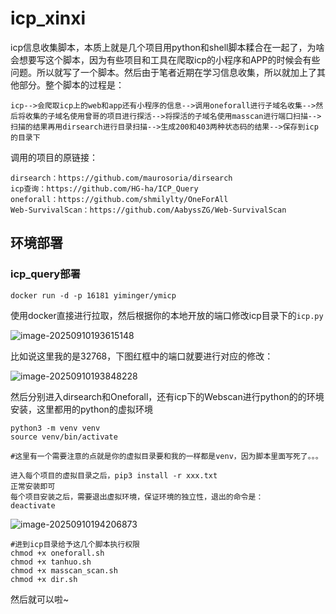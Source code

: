 # icp_xinxi
icp信息收集脚本，本质上就是几个项目用python和shell脚本糅合在一起了，为啥会想要写这个脚本，因为有些项目和工具在爬取icp的小程序和APP的时候会有些问题。所以就写了一个脚本。然后由于笔者近期在学习信息收集，所以就加上了其他部分。整个脚本的过程是：

```shell
icp-->会爬取icp上的web和app还有小程序的信息-->调用oneforall进行子域名收集-->然后将收集的子域名使用曾哥的项目进行探活-->将探活的子域名使用masscan进行端口扫描-->扫描的结果再用dirsearch进行目录扫描-->生成200和403两种状态码的结果-->保存到icp的目录下
```

调用的项目的原链接：

```shell
dirsearch：https://github.com/maurosoria/dirsearch
icp查询：https://github.com/HG-ha/ICP_Query
oneforall：https://github.com/shmilylty/OneForAll
Web-SurvivalScan：https://github.com/AabyssZG/Web-SurvivalScan
```



## 环境部署

### icp_query部署

```shell
docker run -d -p 16181 yiminger/ymicp
```

使用docker直接进行拉取，然后根据你的本地开放的端口修改icp目录下的`icp.py`

![image-20250910193615148](https://cdn.jsdelivr.net/gh/Yat-ming666/PicGoCDN/img/20250910193615181.png)

比如说这里我的是32768，下图红框中的端口就要进行对应的修改：

![image-20250910193848228](https://cdn.jsdelivr.net/gh/Yat-ming666/PicGoCDN/img/20250910193848314.png)

然后分别进入dirsearch和Oneforall，还有icp下的Webscan进行python的的环境安装，这里都用的python的虚拟环境

```shell
python3 -m venv venv
source venv/bin/activate

#这里有一个需要注意的点就是你的虚拟目录要和我的一样都是venv，因为脚本里面写死了。。。

进入每个项目的虚拟目录之后，pip3 install -r xxx.txt
正常安装即可
每个项目安装之后，需要退出虚拟环境，保证环境的独立性，退出的命令是：
deactivate
```

![image-20250910194206873](https://cdn.jsdelivr.net/gh/Yat-ming666/PicGoCDN/img/20250910194206912.png)

```shell
#进到icp目录给予这几个脚本执行权限
chmod +x oneforall.sh 
chmod +x tanhuo.sh 
chmod +x masscan_scan.sh 
chmod +x dir.sh
```

然后就可以啦~
